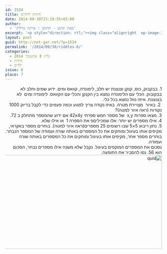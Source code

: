 ```yaml
---
id: 1524
title: חידות לילדים
date: 2014-09-30T23:19:55+03:00
author:
  - 'מאת קוונט - תרגום : אירנה גורליק'
excerpt: '<p style="direction: rtl;"><img class="alignright  wp-image-1463" src="{{site.baseurl}}/assets/img/2014/07/logo_sh.gif" alt="logo_sh" width="139" height="59" />מגוון חידות מתמטיות לילדים לחידוד המחשבה :) .</p>'
layout: post
guid: http://net-gar.net/?p=1524
permalink: '/2014/09/30/riddles-6/'
categories:
  - גליון 8 אוקטובר 2014
  - חידות
  - ילדים
issue: 8
place: 7
---
```

<div dir="rtl" style="color: #222222;">
  1. בבקבוק, כוס, קנקן וצנצנת יש חלב, לימונדה, קוואס ומים. ידוע שמים וחלב לא בבקובוק. הכלי עם הלימונדה נמצא בין הקנקן והכלי עם הקוואס. לימונדה ומים  לא בצנצנת. איזה נוזל נמצא בכל כלי.
</div>

<div dir="rtl" style="color: #222222;">
   2. באיור  מצויירת מטרה. באיזו נקודה צריך לפגוע וכמה פעמים כדי לקבל בדיוק 1000 נקודות (ראה איור למטה)?
</div>

<div dir="rtl" style="color: #222222;">
  3. מצאו ספרות x,y  של מספר חמש ספרתי 42x4y אם ידוע שהמספר מתחלק ב 72.
</div>

<div dir="rtl" style="color: #222222;">
  4. אילו מספרים יש יותר: אלו שמכיליםפ את הספרה 1  או אילו שלא.
</div>

<div dir="rtl" style="color: #222222;">
  5. נתון ריבוע 5&#215;5 שבו רשומים 25 מספרים(ראה איור למטה). בוחרים מספר באקראי, מקיפים אותו בעיגול ומוחקים את כל המספרים באותה שורה ועמודה של המספר הנבחר. בוחרים מספר אחר, מקיפים אותו בעיגול ומוחקים את כל המספרים באותה שורה ועמודה.
</div>

<div dir="rtl" style="color: #222222;">
  נסכום את המספרים המוקפים בעיגול. נקבל שלא משנה אילו מספרים נבחר, הסכום הוא 56. נסו להסביר את התופעה.
</div>

<div dir="rtl" style="color: #222222;">
  <img class="aligncenter wp-image-1556 size-full" src="{{site.baseurl}}/assets/img/2014/09/quid.png" alt="quid" width="576" height="302" />
</div>

<div dir="rtl" style="color: #222222;">
  
</div>